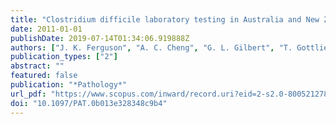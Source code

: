```yaml
---
title: "Clostridium difficile laboratory testing in Australia and New Zealand: National survey results and Australasian society for infectious diseases recommendations for best practice"
date: 2011-01-01
publishDate: 2019-07-14T01:34:06.919888Z
authors: ["J. K. Ferguson", "A. C. Cheng", "G. L. Gilbert", "T. Gottlieb", "T. Kormanjj", "A. McGregor", "M. Richards", "S. Roberts", "J. Robson", "H. Van Gessel", "T. V. Riley"]
publication_types: ["2"]
abstract: ""
featured: false
publication: "*Pathology*"
url_pdf: "https://www.scopus.com/inward/record.uri?eid=2-s2.0-80052127895&doi=10.1097%2fPAT.0b013e328348c9b4&partnerID=40&md5=2cc430ff63ec388b6fa4a809b22fe93e http://ovidsp.tx.ovid.com/ovftpdfs/FPDDNCLBKGIEIA00/fs046/ovft/live/gv023/01268031/01268031-201108000-00012.pdf"
doi: "10.1097/PAT.0b013e328348c9b4"
---
```


